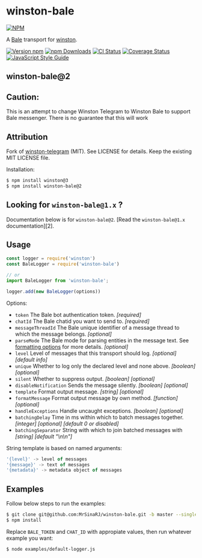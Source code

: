 # winston-bale

[![NPM](https://nodei.co/npm/winston-bale.png?downloads=true&downloadRank=true&stars=true)](https://nodei.co/npm/winston-bale/)

A [Bale][0] transport for [winston][1].

[![Version npm](https://img.shields.io/npm/v/winston-bale.svg)](https://www.npmjs.com/package/winston-bale)
[![npm Downloads](https://img.shields.io/npm/dw/winston-bale.svg)](https://npmcharts.com/compare/winston-bale?minimal=true)
[![CI Status](https://github.com/MrSinaRJ/winston-bale/actions/workflows/ci.yaml/badge.svg?branch=master)](https://github.com/MrSinaRJ/winston-bale/actions/workflows/ci.yaml)
[![Coverage Status](https://coveralls.io/repos/github/MrSinaRJ/winston-bale/badge.svg?branch=master)](https://coveralls.io/github/MrSinaRJ/winston-bale?branch=master)
[![JavaScript Style Guide](https://img.shields.io/badge/code_style-standard-brightgreen.svg)](https://standardjs.com)

## winston-bale@2

## Caution:
This is an attempt to change Winston Telegram to Winston Bale to support Bale messenger. There is no guarantee that this will work


## Attribution
Fork of [winston-telegram](https://github.com/ivanmarban/winston-telegram) (MIT). See LICENSE for details.
Keep the existing MIT LICENSE file.

Installation:
``` sh
$ npm install winston@3
$ npm install winston-bale@2
```

## Looking for `winston-bale@1.x` ?
Documentation below is for `winston-bale@2`. [Read the `winston-bale@1.x` documentation][2].

## Usage
``` js
const logger = require('winston')
const BaleLogger = require('winston-bale')

// or
import BaleLogger from 'winston-bale';

logger.add(new BaleLogger(options))
```

Options:

* `token` The Bale bot authentication token. *[required]*
* `chatId` The Bale chatid you want to send to. *[required]*
* `messageThreadId` The Bale unique identifier of a message thread to which the message belongs. *[optional]*
* `parseMode` The Bale mode for parsing entities in the message text. See [formatting options][4] for more details. *[optional]*
* `level` Level of messages that this transport should log. *[optional]* *[default info]*
* `unique` Whether to log only the declared level and none above. *[boolean]* *[optional]*
* `silent` Whether to suppress output. *[boolean]* *[optional]*
* `disableNotification` Sends the message silently. *[boolean]* *[optional]*
* `template` Format output message. *[string]* *[optional]*
* `formatMessage` Format output message by own method. *[function]* *[optional]*
* `handleExceptions` Handle uncaught exceptions. *[boolean]* *[optional]*
* `batchingDelay` Time in ms within which to batch messages together. *[integer]* *[optional]* *[default 0 or disabled]*
* `batchingSeparator` String with which to join batched messages with *[string]* *[default "\n\n"]*

String template is based on named arguments:
``` js
'{level}' -> level of messages
'{message}' -> text of messages
'{metadata}' -> metadata object of messages
```

## Examples

Follow below steps to run the examples:

``` sh
$ git clone git@github.com:MrSinaRJ/winston-bale.git -b master --single-branch
$ npm install
```

Replace `BALE_TOKEN` and `CHAT_ID` with appropiate values, then run whatever example you want:

``` sh
$ node examples/default-logger.js
```

[0]: https://bale.ai/
[1]: https://github.com/flatiron/winston
[3]: https://github.com/MrSinaRJ/winston-bale/tree/master/examples
[4]: https://docs.bale.ai/
